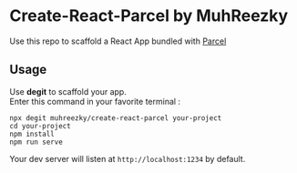 # Create-React-Parcel by MuhReezky

Use this repo to scaffold a React App bundled with [Parcel](https://parceljs.org)

## Usage
Use **degit** to scaffold your app.  
Enter this command in your favorite terminal :

`npx degit muhreezky/create-react-parcel your-project`  
`cd your-project`  
`npm install`  
`npm run serve`  
  
Your dev server will listen at `http://localhost:1234` by default.